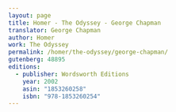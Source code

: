 ```yaml
---
layout: page
title: Homer - The Odyssey - George Chapman
translator: George Chapman
author: Homer
work: The Odyssey
permalink: /homer/the-odyssey/george-chapman/
gutenberg: 48895
editions:
  - publisher: Wordsworth Editions
    year: 2002
    asin: "1853260258"
    isbn: "978-1853260254"
---
```




